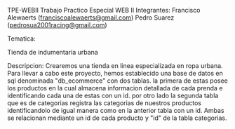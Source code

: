 TPE-WEBII
Trabajo Practico Especial WEB II
Integrantes:
Francisco Alewaerts (franciscoalewaerts@gmail.com)
Pedro Suarez (pedrosua2001racing@gmail.com)

Tematica:

Tienda de indumentaria urbana

Descripcion: Crearemos una tienda en linea especializada en ropa urbana. Para llevar a cabo este proyecto, hemos establecido una base de datos en sql denominada "db_ecommerce" con dos tablas. la primera de estas posee los productos en la cual almacena informacion detallada de cada prenda e identificando cada una de estas con un id. por otro lado la segunda tabla que es de categorias registra las categorias de nuestros productos identificandolo de igual manera como en la anterior tabla con un id. Ambas se relacionan mediante un id de cada producto y "id" de la tabla categorias.


